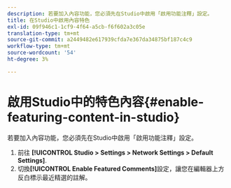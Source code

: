 ```yaml
---
description: 若要加入內容功能，您必須先在Studio中啟用「啟用功能注釋」設定。
title: 在Studio中啟用內容特色
exl-id: 09f946c1-1cf9-4f64-a5cb-f6f602a3c05e
translation-type: tm+mt
source-git-commit: a2449482e617939cfda7e367da34875bf187c4c9
workflow-type: tm+mt
source-wordcount: '54'
ht-degree: 3%

---
```


# 啟用Studio中的特色內容{#enable-featuring-content-in-studio}

若要加入內容功能，您必須先在Studio中啟用「啟用功能注釋」設定。

1. 前往 **[!UICONTROL Studio > Settings > Network Settings > Default Settings]**.
1. 切換&#x200B;**[!UICONTROL Enable Featured Comments]**&#x200B;設定，讓您在編輯器上方反白標示最近精選的註解。
